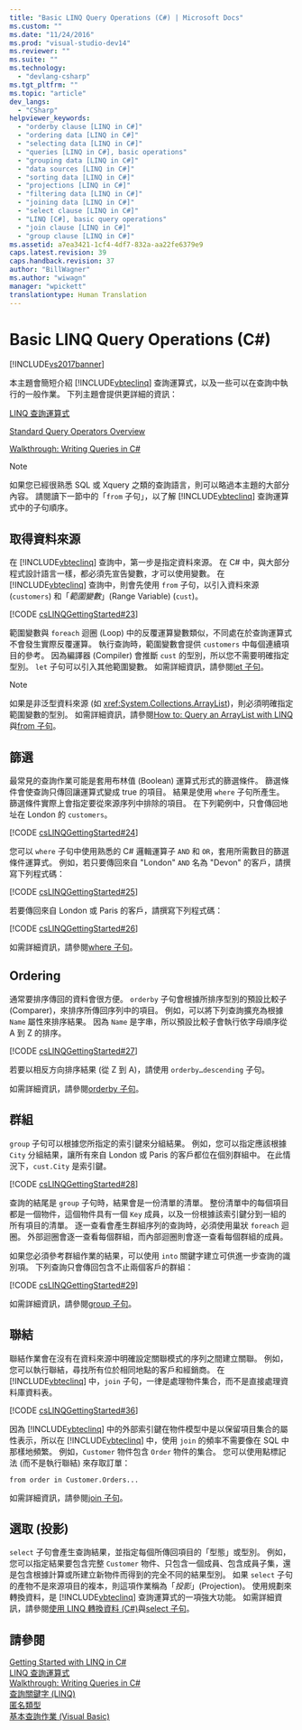 ```yaml
---
title: "Basic LINQ Query Operations (C#) | Microsoft Docs"
ms.custom: ""
ms.date: "11/24/2016"
ms.prod: "visual-studio-dev14"
ms.reviewer: ""
ms.suite: ""
ms.technology: 
  - "devlang-csharp"
ms.tgt_pltfrm: ""
ms.topic: "article"
dev_langs: 
  - "CSharp"
helpviewer_keywords: 
  - "orderby clause [LINQ in C#]"
  - "ordering data [LINQ in C#]"
  - "selecting data [LINQ in C#]"
  - "queries [LINQ in C#], basic operations"
  - "grouping data [LINQ in C#]"
  - "data sources [LINQ in C#]"
  - "sorting data [LINQ in C#]"
  - "projections [LINQ in C#]"
  - "filtering data [LINQ in C#]"
  - "joining data [LINQ in C#]"
  - "select clause [LINQ in C#]"
  - "LINQ [C#], basic query operations"
  - "join clause [LINQ in C#]"
  - "group clause [LINQ in C#]"
ms.assetid: a7ea3421-1cf4-4df7-832a-aa22fe6379e9
caps.latest.revision: 39
caps.handback.revision: 37
author: "BillWagner"
ms.author: "wiwagn"
manager: "wpickett"
translationtype: Human Translation
---
```

# Basic LINQ Query Operations (C#)
[!INCLUDE[vs2017banner](../../../../csharp/includes/vs2017banner.md)]

本主題會簡短介紹 [!INCLUDE[vbteclinq](../../../../csharp/includes/vbteclinq_md.md)] 查詢運算式，以及一些可以在查詢中執行的一般作業。  下列主題會提供更詳細的資訊：  
  
 [LINQ 查詢運算式](../../../../csharp/programming-guide/linq-query-expressions/index.md)  
  
 [Standard Query Operators Overview](../../../../visual-basic/programming-guide/concepts/linq/standard-query-operators-overview.md)  
  
 [Walkthrough: Writing Queries in C\#](../../../../csharp/programming-guide/concepts/linq/walkthrough-writing-queries-linq.md)  
  
> [!NOTE]
>  如果您已經很熟悉 SQL 或 Xquery 之類的查詢語言，則可以略過本主題的大部分內容。  請閱讀下一節中的「`from` 子句」，以了解 [!INCLUDE[vbteclinq](../../../../csharp/includes/vbteclinq_md.md)] 查詢運算式中的子句順序。  
  
## 取得資料來源  
 在 [!INCLUDE[vbteclinq](../../../../csharp/includes/vbteclinq_md.md)] 查詢中，第一步是指定資料來源。  在 C\# 中，與大部分程式設計語言一樣，都必須先宣告變數，才可以使用變數。  在 [!INCLUDE[vbteclinq](../../../../csharp/includes/vbteclinq_md.md)] 查詢中，則會先使用 `from` 子句，以引入資料來源 \(`customers`\) 和「*範圍變數*」\(Range Variable\) \(`cust`\)。  
  
 [!CODE [csLINQGettingStarted#23](../CodeSnippet/VS_Snippets_VBCSharp/CsLINQGettingStarted#23)]  
  
 範圍變數與 `foreach` 迴圈 \(Loop\) 中的反覆運算變數類似，不同處在於查詢運算式不會發生實際反覆運算。  執行查詢時，範圍變數會提供 `customers` 中每個連續項目的參考。  因為編譯器 \(Compiler\) 會推斷 `cust` 的型別，所以您不需要明確指定型別。  `let` 子句可以引入其他範圍變數。  如需詳細資訊，請參閱[let 子句](../../../../csharp/language-reference/keywords/let-clause.md)。  
  
> [!NOTE]
>  如果是非泛型資料來源 \(如 <xref:System.Collections.ArrayList>\)，則必須明確指定範圍變數的型別。  如需詳細資訊，請參閱[How to: Query an ArrayList with LINQ](../Topic/How%20to:%20Query%20an%20ArrayList%20with%20LINQ.md)與[from 子句](../../../../csharp/language-reference/keywords/from-clause.md)。  
  
## 篩選  
 最常見的查詢作業可能是套用布林值 \(Boolean\) 運算式形式的篩選條件。  篩選條件會使查詢只傳回讓運算式變成 true 的項目。  結果是使用 `where` 子句所產生。  篩選條件實際上會指定要從來源序列中排除的項目。  在下列範例中，只會傳回地址在 London 的 `customers`。  
  
 [!CODE [csLINQGettingStarted#24](../CodeSnippet/VS_Snippets_VBCSharp/CsLINQGettingStarted#24)]  
  
 您可以 `where` 子句中使用熟悉的 C\# 邏輯運算子 `AND` 和 `OR`，套用所需數目的篩選條件運算式。  例如，若只要傳回來自 "London" `AND` 名為 "Devon" 的客戶，請撰寫下列程式碼：  
  
 [!CODE [csLINQGettingStarted#25](../CodeSnippet/VS_Snippets_VBCSharp/CsLINQGettingStarted#25)]  
  
 若要傳回來自 London 或 Paris 的客戶，請撰寫下列程式碼：  
  
 [!CODE [csLINQGettingStarted#26](../CodeSnippet/VS_Snippets_VBCSharp/CsLINQGettingStarted#26)]  
  
 如需詳細資訊，請參閱[where 子句](../../../../csharp/language-reference/keywords/where-clause.md)。  
  
## Ordering  
 通常要排序傳回的資料會很方便。  `orderby` 子句會根據所排序型別的預設比較子 \(Comparer\)，來排序所傳回序列中的項目。  例如，可以將下列查詢擴充為根據 `Name` 屬性來排序結果。  因為 `Name` 是字串，所以預設比較子會執行依字母順序從 A 到 Z 的排序。  
  
 [!CODE [csLINQGettingStarted#27](../CodeSnippet/VS_Snippets_VBCSharp/CsLINQGettingStarted#27)]  
  
 若要以相反方向排序結果 \(從 Z 到 A\)，請使用 `orderby…descending` 子句。  
  
 如需詳細資訊，請參閱[orderby 子句](../../../../csharp/language-reference/keywords/orderby-clause.md)。  
  
## 群組  
 `group` 子句可以根據您所指定的索引鍵來分組結果。  例如，您可以指定應該根據 `City` 分組結果，讓所有來自 London 或 Paris 的客戶都位在個別群組中。  在此情況下，`cust.City` 是索引鍵。  
  
 [!CODE [csLINQGettingStarted#28](../CodeSnippet/VS_Snippets_VBCSharp/CsLINQGettingStarted#28)]  
  
 查詢的結尾是 `group` 子句時，結果會是一份清單的清單。  整份清單中的每個項目都是一個物件，這個物件具有一個 `Key` 成員，以及一份根據該索引鍵分到一組的所有項目的清單。  逐一查看會產生群組序列的查詢時，必須使用巢狀 `foreach` 迴圈。  外部迴圈會逐一查看每個群組，而內部迴圈則會逐一查看每個群組的成員。  
  
 如果您必須參考群組作業的結果，可以使用 `into` 關鍵字建立可供進一步查詢的識別項。  下列查詢只會傳回包含不止兩個客戶的群組：  
  
 [!CODE [csLINQGettingStarted#29](../CodeSnippet/VS_Snippets_VBCSharp/CsLINQGettingStarted#29)]  
  
 如需詳細資訊，請參閱[group 子句](../../../../csharp/language-reference/keywords/group-clause.md)。  
  
## 聯結  
 聯結作業會在沒有在資料來源中明確設定關聯模式的序列之間建立關聯。  例如，您可以執行聯結，尋找所有位於相同地點的客戶和經銷商。  在 [!INCLUDE[vbteclinq](../../../../csharp/includes/vbteclinq_md.md)] 中，`join` 子句，一律是處理物件集合，而不是直接處理資料庫資料表。  
  
 [!CODE [csLINQGettingStarted#36](../CodeSnippet/VS_Snippets_VBCSharp/CsLINQGettingStarted#36)]  
  
 因為 [!INCLUDE[vbteclinq](../../../../csharp/includes/vbteclinq_md.md)] 中的外部索引鍵在物件模型中是以保留項目集合的屬性表示，所以在 [!INCLUDE[vbteclinq](../../../../csharp/includes/vbteclinq_md.md)] 中，使用 `join` 的頻率不需要像在 SQL 中那樣地頻繁。  例如，`Customer` 物件包含 `Order` 物件的集合。  您可以使用點標記法 \(而不是執行聯結\) 來存取訂單：  
  
```  
from order in Customer.Orders...  
```  
  
 如需詳細資訊，請參閱[join 子句](../../../../csharp/language-reference/keywords/join-clause.md)。  
  
## 選取 \(投影\)  
 `select` 子句會產生查詢結果，並指定每個所傳回項目的「型態」或型別。  例如，您可以指定結果要包含完整 `Customer` 物件、只包含一個成員、包含成員子集，還是包含根據計算或所建立新物件而得到的完全不同的結果型別。  如果 `select` 子句的產物不是來源項目的複本，則這項作業稱為「*投影*」\(Projection\)。  使用規劃來轉換資料，是 [!INCLUDE[vbteclinq](../../../../csharp/includes/vbteclinq_md.md)] 查詢運算式的一項強大功能。  如需詳細資訊，請參閱[使用 LINQ 轉換資料 \(C\#\)](../../../../csharp/programming-guide/concepts/linq/data-transformations-with-linq.md)與[select 子句](../../../../csharp/language-reference/keywords/select-clause.md)。  
  
## 請參閱  
 [Getting Started with LINQ in C\#](../../../../csharp/programming-guide/concepts/linq/getting-started-with-linq.md)   
 [LINQ 查詢運算式](../../../../csharp/programming-guide/linq-query-expressions/index.md)   
 [Walkthrough: Writing Queries in C\#](../../../../csharp/programming-guide/concepts/linq/walkthrough-writing-queries-linq.md)   
 [查詢關鍵字 \(LINQ\)](../../../../csharp/language-reference/keywords/query-keywords.md)   
 [匿名類型](../../../../csharp/programming-guide/classes-and-structs/anonymous-types.md)   
 [基本查詢作業 \(Visual Basic\)](../../../../visual-basic/programming-guide/concepts/linq/basic-query-operations.md)